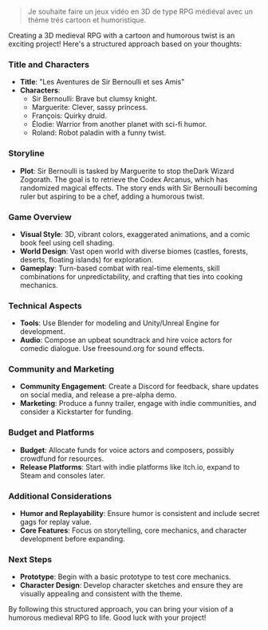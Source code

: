 > Je souhaite faire un jeux vidéo en 3D de type RPG médiéval avec un thème trés cartoon et humoristique.

Creating a 3D medieval RPG with a cartoon and humorous twist is an exciting project! Here's a structured approach based on your thoughts:

### Title and Characters
- **Title**: "Les Aventures de Sir Bernoulli et ses Amis"
- **Characters**:
  - Sir Bernoulli: Brave but clumsy knight.
  - Marguerite: Clever, sassy princess.
  - François: Quirky druid.
  - Élodie: Warrior from another planet with sci-fi humor.
  - Roland: Robot paladin with a funny twist.

### Storyline
- **Plot**: Sir Bernoulli is tasked by Marguerite to stop theDark Wizard Zogorath. The goal is to retrieve the Codex Arcanus, which has randomized magical effects. The story ends with Sir Bernoulli becoming ruler but aspiring to be a chef, adding a humorous twist.

### Game Overview
- **Visual Style**: 3D, vibrant colors, exaggerated animations, and a comic book feel using cell shading.
- **World Design**: Vast open world with diverse biomes (castles, forests, deserts, floating islands) for exploration.
- **Gameplay**: Turn-based combat with real-time elements, skill combinations for unpredictability, and crafting that ties into cooking mechanics.

### Technical Aspects
- **Tools**: Use Blender for modeling and Unity/Unreal Engine for development.
- **Audio**: Compose an upbeat soundtrack and hire voice actors for comedic dialogue. Use freesound.org for sound effects.

### Community and Marketing
- **Community Engagement**: Create a Discord for feedback, share updates on social media, and release a pre-alpha demo.
- **Marketing**: Produce a funny trailer, engage with indie communities, and consider a Kickstarter for funding.

### Budget and Platforms
- **Budget**: Allocate funds for voice actors and composers, possibly crowdfund for resources.
- **Release Platforms**: Start with indie platforms like itch.io, expand to Steam and consoles later.

### Additional Considerations
- **Humor and Replayability**: Ensure humor is consistent and include secret gags for replay value.
- **Core Features**: Focus on storytelling, core mechanics, and character development before expanding.

### Next Steps
- **Prototype**: Begin with a basic prototype to test core mechanics.
- **Character Design**: Develop character sketches and ensure they are visually appealing and consistent with the theme.

By following this structured approach, you can bring your vision of a humorous medieval RPG to life. Good luck with your project!